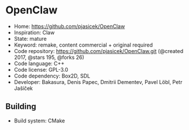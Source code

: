 # OpenClaw

- Home: https://github.com/pjasicek/OpenClaw
- Inspiration: Claw
- State: mature
- Keyword: remake, content commercial + original required
- Code repository: https://github.com/pjasicek/OpenClaw.git (@created 2017, @stars 195, @forks 26)
- Code language: C++
- Code license: GPL-3.0
- Code dependency: Box2D, SDL
- Developer: Bakasura, Denis Papec, Dmitrii Dementev, Pavel Löbl, Petr Jašíček

## Building

- Build system: CMake
